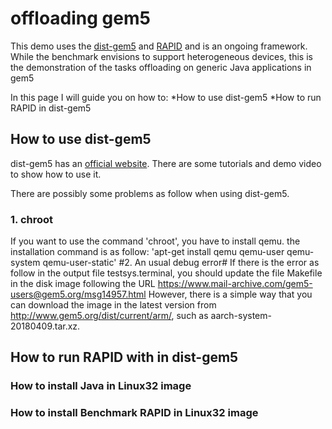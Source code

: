 # offloading gem5

This demo uses the [dist-gem5](https://publish.illinois.edu/icsl-pdgem5/getting-started-with-dist-gem5/) and [RAPID](https://github.com/RapidProjectH2020/rapid-linux-DemoApp) and is an ongoing framework. While the benchmark envisions to support heterogeneous devices, this is the demonstration of the tasks offloading on generic Java applications in gem5

In this page I will guide you on how to:
*How to use dist-gem5
*How to run RAPID in dist-gem5

## How to use dist-gem5

dist-gem5 has an [official website](https://publish.illinois.edu/icsl-pdgem5/getting-started-with-dist-gem5/). There are some tutorials and demo video to show how to use it. 

There are possibly some problems as follow when using dist-gem5.

### 1. chroot

If you want to use the command 'chroot', you have to install qemu. the installation command is as follow:
'apt-get install qemu qemu-user qemu-system qemu-user-static'
#2. An usual debug error#
If there is the error as follow in the output file testsys.terminal, you should update the file Makefile in the disk image following the URL https://www.mail-archive.com/gem5-users@gem5.org/msg14957.html However, there is a simple way that you can download the image in the latest version from http://www.gem5.org/dist/current/arm/, such as aarch-system-20180409.tar.xz.

## How to run RAPID with in dist-gem5
### How to install Java in Linux32 image
### How to install Benchmark RAPID in Linux32 image
